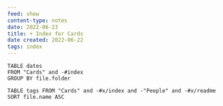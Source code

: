 ```yaml
---
feed: show
content-type: notes
date: 2022-06-23
title: + Index for Cards
date created: 2022-06-22
tags: index
---
```


```dataview
TABLE dates
FROM "Cards" and -#index
GROUP BY file.folder

```

``` dataview
TABLE tags FROM "Cards" and -#x/index and -"People" and -#x/readme
SORT file.name ASC

```
